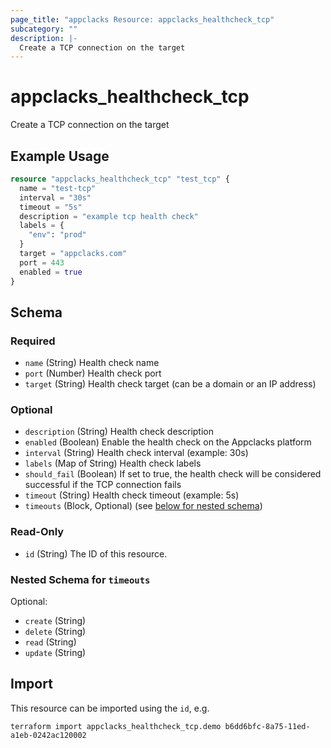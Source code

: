 ```yaml
---
page_title: "appclacks Resource: appclacks_healthcheck_tcp"
subcategory: ""
description: |-
  Create a TCP connection on the target
---
```


# appclacks_healthcheck_tcp

Create a TCP connection on the target

## Example Usage

```terraform
resource "appclacks_healthcheck_tcp" "test_tcp" {
  name = "test-tcp"
  interval = "30s"
  timeout = "5s"
  description = "example tcp health check"
  labels = {
    "env": "prod"
  }
  target = "appclacks.com"
  port = 443
  enabled = true
}
```

<!-- schema generated by tfplugindocs -->
## Schema

### Required

- `name` (String) Health check name
- `port` (Number) Health check port
- `target` (String) Health check target (can be a domain or an IP address)

### Optional

- `description` (String) Health check description
- `enabled` (Boolean) Enable the health check on the Appclacks platform
- `interval` (String) Health check interval (example: 30s)
- `labels` (Map of String) Health check labels
- `should_fail` (Boolean) If set to true, the health check will be considered successful if the TCP connection fails
- `timeout` (String) Health check timeout (example: 5s)
- `timeouts` (Block, Optional) (see [below for nested schema](#nestedblock--timeouts))

### Read-Only

- `id` (String) The ID of this resource.

<a id="nestedblock--timeouts"></a>
### Nested Schema for `timeouts`

Optional:

- `create` (String)
- `delete` (String)
- `read` (String)
- `update` (String)

## Import

This resource can be imported using the `id`, e.g.

```shell
terraform import appclacks_healthcheck_tcp.demo b6dd6bfc-8a75-11ed-a1eb-0242ac120002
```